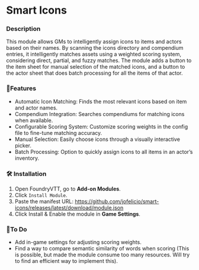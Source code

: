 # Smart Icons
### Description
This module allows GMs to intelligently assign icons to items and actors based on their names. By scanning the icons directory and compendium entries, it intelligently matches assets using a weighted scoring system, considering direct, partial, and fuzzy matches. The module adds a button to the item sheet for manual selection of the matched icons, and a button to the actor sheet that does batch processing for all the items of that actor.

### 📜Features
- Automatic Icon Matching: Finds the most relevant icons based on item and actor names.
- Compendium Integration: Searches compendiums for matching icons when available.
- Configurable Scoring System: Customize scoring weights in the config file to fine-tune matching accuracy. 
- Manual Selection: Easily choose icons through a visually interactive picker.
- Batch Processing: Option to quickly assign icons to all items in an actor’s inventory.

### 🛠️ Installation
1. Open FoundryVTT, go to **Add-on Modules**.
2. Click `Install Module`.
3. Paste the manifest URL:
   https://github.com/jofelicio/smart-icons/releases/latest/download/module.json
5. Click Install & Enable the module in **Game Settings**.

### 📝To Do
- Add in-game settings for adjusting scoring weights.
- Find a way to compare semantic similarity of words when scoring (This is possible, but made the module consume too many resources. Will try to find an efficient way to implement this).
